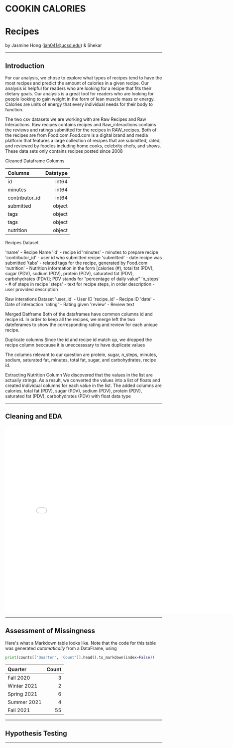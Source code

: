 # COOKIN CALORIES
# Recipes

by Jasmine Hong (jah041@ucsd.edu) & Shekar


---

## Introduction

For our analysis, we chose to explore what types of recipes tend to have the most recipes and predict the amount of calories in a given recipe. 
Our analysis is helpful for readers who are looking for a recipe that fits their dietary goals. Our analysis is a great tool for readers who are looking for people looking to gain weight in the form of lean muscle mass or energy. Calories are units of energy that every individual needs for their body to function. 

The two csv datasets we are working with are Raw Recipes and Raw Interactions. Raw recipes contains recipes and Raw_interactions contains the reviews and ratings submitted for the recipes in RAW_recipes. Both of the recipes are from Food.com.Food.com is a digital brand and media platform that features a large collection of recipes that are submitted, rated, and reviewed by foodies including home cooks, celebrity chefs, and shows. These data sets only contains recipes posted since 2008


Cleaned Dataframe Columns

| Columns      | Datatype|
|:-------------|--------:|
|   id         |  int64  | 
| minutes      |  int64  | 
|contributor_id|  int64  |
| submitted    |  object |
|  tags        |  object |
|  tags        |  object |
|  nutrition   |  object |

Recipes Dataset


'name' - Recipe Name 
'id' - recipe id 
'minutes' - minutes to prepare recipe
'contributor_id' - user id who submitted recipe
'submitted' - date recipe was submitted
'tabs' - related tags for the recipe, generated by Food.com
'nutrition' - Nutrition information in the form [calories (#), total fat (PDV), sugar (PDV), sodium (PDV), protein (PDV), saturated fat (PDV), carbohydrates (PDV)]; PDV stands for “percentage of daily value”
'n_steps' - # of steps in recipe
'steps' - text for recipe steps, in order
description - user provided description 

Raw interations Dataset
'user_id' - User ID
'recipe_id'	- Recipe ID
'date' - Date of interaction
'rating' - Rating given
'review' - Review text


Merged Datframe 
Both of the dataframes have common columns id and recipe id. In order to keep all the recipes, we merge left the two dateferames to show the corresponding rating and review for each unique recipe. 



Duplicate columns 
Since the id and recipe id match up, we dropped the recipe column beccause it is uneccesssary to have duplicate values 

The columns relevant to our question are protein, sugar, n_steps, minutes, sodium, saturated fat, minutes, total fat, sugar, and carbohydrates, recipe id. 

Extracting Nutrition Column
We discovered that the values in the list are actually strings. 
As a result, we converted the values into a list of floats and created individual columns for each value in the list. The added columns are 
calories, total fat (PDV), sugar (PDV), sodium (PDV), protein (PDV), saturated fat (PDV), carbohydrates (PDV) with float data type




---

## Cleaning and EDA

<iframe src="assets/10-80-enrollment.html" width=800 height=600 frameBorder=0></iframe>

---

## Assessment of Missingness

Here's what a Markdown table looks like. Note that the code for this table was generated _automatically_ from a DataFrame, using

```py
print(counts[['Quarter', 'Count']].head().to_markdown(index=False))
```

| Quarter     |   Count |
|:------------|--------:|
| Fall 2020   |       3 |
| Winter 2021 |       2 |
| Spring 2021 |       6 |
| Summer 2021 |       4 |
| Fall 2021   |      55 |

---

## Hypothesis Testing




---
